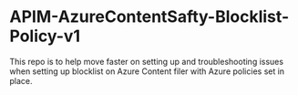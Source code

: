 # APIM-AzureContentSafty-Blocklist-Policy-v1
This repo is to help move faster on setting up and troubleshooting issues when setting up blocklist on Azure Content filer with Azure policies set in place. 
